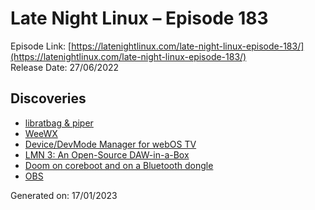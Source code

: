 # Late Night Linux – Episode 183
Episode Link: [https://latenightlinux.com/late-night-linux-episode-183/](https://latenightlinux.com/late-night-linux-episode-183/)  
Release Date: 27/06/2022
## Discoveries
* [libratbag & piper](https://github.com/libratbag/libratbag)
* [WeeWX](https://www.weewx.com/)
* [Device/DevMode Manager for webOS TV](https://github.com/webosbrew/dev-manager-desktop)
* [LMN 3: An Open-Source DAW-in-a-Box](https://youtu.be/h5UmPTttN1s)
* [Doom on coreboot and on a Bluetooth dongle](https://www.phoronix.com/scan.php?page=news_item&px=Coreboot-4.17)
* [OBS](https://obsproject.com/)

Generated on: 17/01/2023